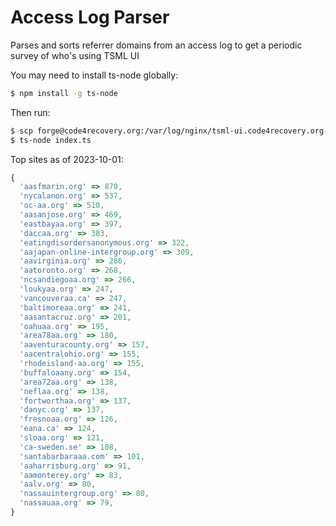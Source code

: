 # Access Log Parser

Parses and sorts referrer domains from an access log to get a periodic survey of who's using TSML UI

You may need to install ts-node globally:

```bash
$ npm install -g ts-node
```

Then run:

```bash
$ scp forge@code4recovery.org:/var/log/nginx/tsml-ui.code4recovery.org-access.log.1 ./tsml-ui.log
$ ts-node index.ts
```

Top sites as of 2023-10-01:

```js
{
  'aasfmarin.org' => 870,
  'nycalanon.org' => 537,
  'oc-aa.org' => 510,
  'aasanjose.org' => 469,
  'eastbayaa.org' => 397,
  'daccaa.org' => 383,
  'eatingdisordersanonymous.org' => 322,
  'aajapan-online-intergroup.org' => 309,
  'aavirginia.org' => 286,
  'aatoronto.org' => 268,
  'ncsandiegoaa.org' => 266,
  'loukyaa.org' => 247,
  'vancouveraa.ca' => 247,
  'baltimoreaa.org' => 241,
  'aasantacruz.org' => 201,
  'oahuaa.org' => 195,
  'area78aa.org' => 180,
  'aaventuracounty.org' => 157,
  'aacentralohio.org' => 155,
  'rhodeisland-aa.org' => 155,
  'buffaloaany.org' => 154,
  'area72aa.org' => 138,
  'neflaa.org' => 138,
  'fortworthaa.org' => 137,
  'danyc.org' => 137,
  'fresnoaa.org' => 126,
  'eana.ca' => 124,
  'sloaa.org' => 121,
  'ca-sweden.se' => 108,
  'santabarbaraaa.com' => 101,
  'aaharrisburg.org' => 91,
  'aamonterey.org' => 83,
  'aalv.org' => 80,
  'nassauintergroup.org' => 80,
  'nassauaa.org' => 79,
}
```
